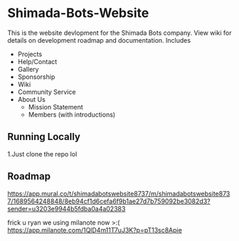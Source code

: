 # Shimada-Bots-Website

This is the website devlopment for the Shimada Bots company.
View wiki for details on development roadmap and documentation.
Includes
- Projects
- Help/Contact
- Gallery
- Sponsorship
- Wiki
- Community Service
- About Us
    - Mission Statement
    - Members (with introductions)

## Running Locally
1.Just clone the repo lol
## Roadmap
https://app.mural.co/t/shimadabotswebsite8737/m/shimadabotswebsite8737/1689564248848/8eb94cf1d6cefa6f9b1ae27d7b759092be3082d3?sender=u3203e9944b5fdba0a4a02383

frick u ryan we using milanote now >:(
https://app.milanote.com/1QlD4m11T7uJ3K?p=pT13sc8Apie
